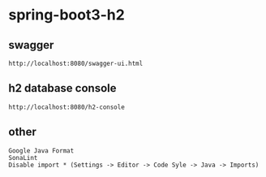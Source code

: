 # spring-boot3-h2

## swagger
    http://localhost:8080/swagger-ui.html

## h2 database console
    http://localhost:8080/h2-console

## other
    Google Java Format
    SonaLint
    Disable import * (Settings -> Editor -> Code Syle -> Java -> Imports)